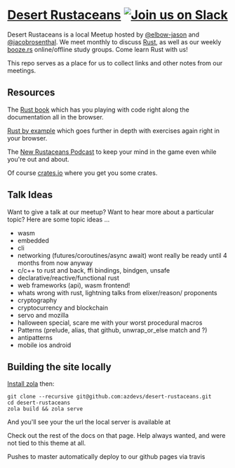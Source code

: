 # [Desert Rustaceans](https://www.meetup.com/Desert-Rustaceans/) [![Join us on Slack](https://img.shields.io/badge/slack-%23rust-red.svg)](https://azdevs.org)

Desert Rustaceans is a local Meetup hosted by [@elbow-jason](https://github.com/elbow-jason) and [@jacobrosenthal](https://github.com/jacobrosenthal). We meet monthly to discuss [Rust](https://www.rust-lang.org), as well as our weekly [booze.rs](https://booze.rs) online/offline study groups. Come learn Rust with us!

This repo serves as a place for us to collect links and other notes from our meetings.

## Resources

The [Rust book](https://doc.rust-lang.org/book/) which has you playing with code right along the documentation all in the browser.

[Rust by example](https://doc.rust-lang.org/rust-by-example/) which goes further in depth with exercises again right in your browser.

The [New Rustaceans Podcast](https://newrustacean.com/) to keep your mind in the game even while you're out and about.

Of course [crates.io](https://crates.io) where you get you some crates.

## Talk Ideas

Want to give a talk at our meetup? Want to hear more about a particular topic? Here are some topic ideas ...

* wasm
* embedded
* cli
* networking (futures/coroutines/async await)  wont really be ready until 4 months from now anyway
* c/c++ to rust and back, ffi bindings, bindgen, unsafe
* declarative/reactive/functional rust
* web frameworks (api), wasm frontend!
* whats wrong with rust, lightning talks from elixer/reason/ proponents
* cryptography
* cryptocurrency and blockchain
* servo and mozilla
* halloween special, scare me with your worst procedural macros
* Patterns (prelude, alias, that github, unwrap_or_else  match and ?)
* antipatterns
* mobile ios android


## Building the site locally
[Install zola](https://www.getzola.org/documentation/getting-started/installation/) then:
```
git clone --recursive git@github.com:azdevs/desert-rustaceans.git
cd desert-rustaceans
zola build && zola serve
```
And you'll see your the url the local server is available at

Check out the rest of the docs on that page. Help always wanted, and were not tied to this theme at all. 

Pushes to master automatically deploy to our github pages via travis